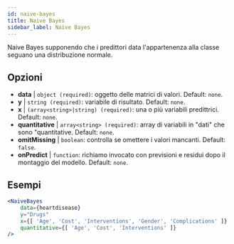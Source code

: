 ```yaml
---
id: naive-bayes
title: Naive Bayes
sidebar_label: Naive Bayes
---
```


Naive Bayes supponendo che i predittori data l'appartenenza alla classe seguano una distribuzione normale.

## Opzioni

* __data__ | `object (required)`: oggetto delle matrici di valori. Default: `none`.
* __y__ | `string (required)`: variabile di risultato. Default: `none`.
* __x__ | `(array<string>|string) (required)`: una o più variabili predittrici. Default: `none`.
* __quantitative__ | `array<string> (required)`: array di variabili in "dati" che sono "quantitative. Default: `none`.
* __omitMissing__ | `boolean`: controlla se omettere i valori mancanti. Default: `false`.
* __onPredict__ | `function`: richiamo invocato con previsioni e residui dopo il montaggio del modello. Default: `none`.


## Esempi

```jsx live
<NaiveBayes 
    data={heartdisease} 
    y="Drugs"
    x={[ 'Age', 'Cost', 'Interventions', 'Gender', 'Complications' ]}
    quantitative={[ 'Age', 'Cost', 'Interventions' ]}
/>
```


